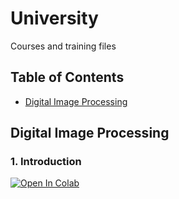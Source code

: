 # University
Courses and training files

## Table of Contents

* [Digital Image Processing](#digital-image-processing)

## Digital Image Processing

### 1. Introduction
[![Open In Colab](https://colab.research.google.com/assets/colab-badge.svg)](https://colab.research.google.com/drive/1Hr2QRRWdBL1aasZrRGDBUkY9COw2O2Ae)

